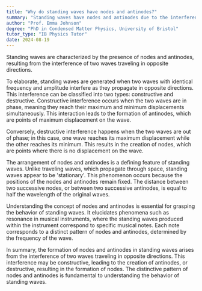 ```yaml
---
title: "Why do standing waves have nodes and antinodes?"
summary: "Standing waves have nodes and antinodes due to the interference of two waves travelling in opposite directions."
author: "Prof. Emma Johnson"
degree: "PhD in Condensed Matter Physics, University of Bristol"
tutor_type: "IB Physics Tutor"
date: 2024-08-19
---
```


Standing waves are characterized by the presence of nodes and antinodes, resulting from the interference of two waves traveling in opposite directions.

To elaborate, standing waves are generated when two waves with identical frequency and amplitude interfere as they propagate in opposite directions. This interference can be classified into two types: constructive and destructive. Constructive interference occurs when the two waves are in phase, meaning they reach their maximum and minimum displacements simultaneously. This interaction leads to the formation of antinodes, which are points of maximum displacement on the wave.

Conversely, destructive interference happens when the two waves are out of phase; in this case, one wave reaches its maximum displacement while the other reaches its minimum. This results in the creation of nodes, which are points where there is no displacement on the wave.

The arrangement of nodes and antinodes is a defining feature of standing waves. Unlike traveling waves, which propagate through space, standing waves appear to be 'stationary'. This phenomenon occurs because the positions of the nodes and antinodes remain fixed. The distance between two successive nodes, or between two successive antinodes, is equal to half the wavelength of the original waves.

Understanding the concept of nodes and antinodes is essential for grasping the behavior of standing waves. It elucidates phenomena such as resonance in musical instruments, where the standing waves produced within the instrument correspond to specific musical notes. Each note corresponds to a distinct pattern of nodes and antinodes, determined by the frequency of the wave.

In summary, the formation of nodes and antinodes in standing waves arises from the interference of two waves traveling in opposite directions. This interference may be constructive, leading to the creation of antinodes, or destructive, resulting in the formation of nodes. The distinctive pattern of nodes and antinodes is fundamental to understanding the behavior of standing waves.
    